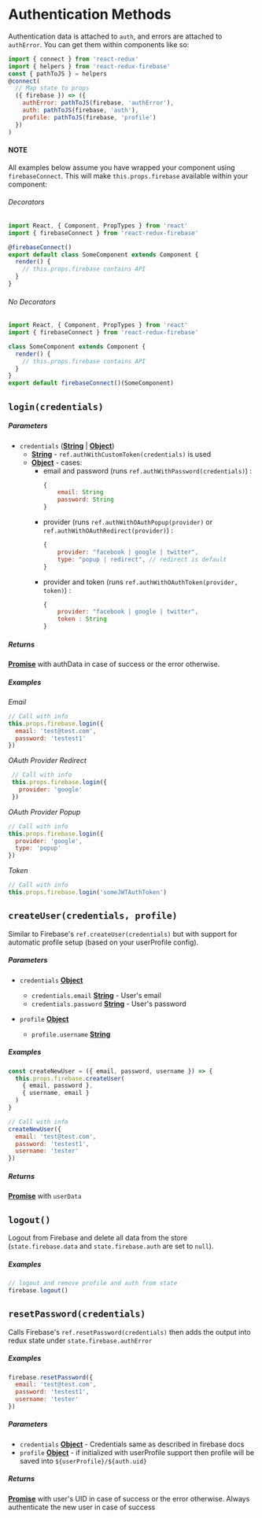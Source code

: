 # Authentication Methods

Authentication data is attached to `auth`, and errors are attached to `authError`. You can get them within components like so:

```js
import { connect } from 'react-redux'
import { helpers } from 'react-redux-firebase'
const { pathToJS } = helpers
@connect(
  // Map state to props
  ({ firebase }) => ({
    authError: pathToJS(firebase, 'authError'),
    auth: pathToJS(firebase, 'auth'),
    profile: pathToJS(firebase, 'profile')
  })
)
```

#### NOTE
All examples below assume you have wrapped your component using `firebaseConnect`. This will make `this.props.firebase` available within your component:

###### Decorators

```js
import React, { Component, PropTypes } from 'react'
import { firebaseConnect } from 'react-redux-firebase'

@firebaseConnect()
export default class SomeComponent extends Component {
  render() {
    // this.props.firebase contains API
  }
}
```

###### No Decorators

```js
import React, { Component, PropTypes } from 'react'
import { firebaseConnect } from 'react-redux-firebase'

class SomeComponent extends Component {
  render() {
    // this.props.firebase contains API
  }
}
export default firebaseConnect()(SomeComponent)
```


## `login(credentials)`

##### Parameters

  * `credentials` ([**String**]() | [**Object**]())
    * [**String**]() - `ref.authWithCustomToken(credentials)` is used
    * [**Object**]() - cases:
      * email and password (runs `ref.authWithPassword(credentials)`) :
        ```js
        {
            email: String
            password: String
        }
        ```
      * provider (runs `ref.authWithOAuthPopup(provider)` or `ref.authWithOAuthRedirect(provider)`) :
        ```js
        {
            provider: "facebook | google | twitter",
            type: "popup | redirect", // redirect is default
        }
        ```
      * provider and token (runs `ref.authWithOAuthToken(provider, token)`) :
        ```js
        {
            provider: "facebook | google | twitter",
            token : String
        }
        ```


##### Returns
[**Promise**]() with authData in case of success or the error otherwise.

##### Examples

   *Email*
```js
// Call with info
this.props.firebase.login({
  email: 'test@test.com',
  password: 'testest1'
})
```

  *OAuth Provider Redirect*
```js
 // Call with info
 this.props.firebase.login({
   provider: 'google'
 })
 ```

   *OAuth Provider Popup*
```js
// Call with info
this.props.firebase.login({
  provider: 'google',
  type: 'popup'
})
```

  *Token*
```js
// Call with info
this.props.firebase.login('someJWTAuthToken')
```

## `createUser(credentials, profile)`

Similar to Firebase's `ref.createUser(credentials)` but with support for automatic profile setup (based on your userProfile config).

##### Parameters

* `credentials` [**Object**]()
  * `credentials.email` [**String**]() - User's email
  * `credentials.password` [**String**]() - User's password

* `profile` [**Object**]()
  * `profile.username` [**String**]()

##### Examples
```js
const createNewUser = ({ email, password, username }) => {
  this.props.firebase.createUser(
    { email, password },
    { username, email }
  )
}

// Call with info
createNewUser({
  email: 'test@test.com',
  password: 'testest1',
  username: 'tester'
})
```

##### Returns
[**Promise**]() with `userData`

## `logout()`
Logout from Firebase and delete all data from the store (`state.firebase.data` and `state.firebase.auth` are set to `null`).

##### Examples

```js
// logout and remove profile and auth from state
firebase.logout()
```

## `resetPassword(credentials)`
Calls Firebase's `ref.resetPassword(credentials)` then adds the output into redux state under `state.firebase.authError`

##### Examples

```js
firebase.resetPassword({
  email: 'test@test.com',
  password: 'testest1',
  username: 'tester'
})
```

##### Parameters
  * `credentials` [**Object**]() - Credentials same as described in firebase docs
  * `profile` [**Object**]() - if initialized with userProfile support then profile will be saved into `${userProfile}/${auth.uid}`

##### Returns
  [**Promise**]() with user's UID in case of success or the error otherwise.
  Always authenticate the new user in case of success
